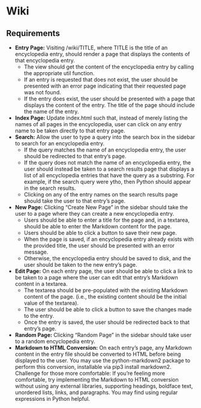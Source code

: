 
# Wiki
## Requirements

* **Entry Page:** Visiting /wiki/TITLE, where TITLE is the title of an encyclopedia entry, should render a page that displays the contents of that encyclopedia entry.
	* The view should get the content of the encyclopedia entry by calling the appropriate util function.
	* If an entry is requested that does not exist, the user should be presented with an error page indicating that their requested page was not found.
	* If the entry does exist, the user should be presented with a page that displays the content of the entry. The title of the page should include the name of the entry.
* **Index Page:** Update index.html such that, instead of merely listing the names of all pages in the encyclopedia, user can click on any entry name to be taken directly to that entry page.
* **Search:** Allow the user to type a query into the search box in the sidebar to search for an encyclopedia entry.
	* If the query matches the name of an encyclopedia entry, the user should be redirected to that entry’s page.
	* If the query does not match the name of an encyclopedia entry, the user should instead be taken to a search results page that displays a list of all encyclopedia entries that have the query as a substring. For example, if the search query were ytho, then Python should appear in the search results.
	* Clicking on any of the entry names on the search results page should take the user to that entry’s page.
* **New Page:** Clicking “Create New Page” in the sidebar should take the user to a page where they can create a new encyclopedia entry.
	* Users should be able to enter a title for the page and, in a textarea, should be able to enter the Markdown content for the page.
	* Users should be able to click a button to save their new page.
	* When the page is saved, if an encyclopedia entry already exists with the provided title, the user should be presented with an error message.
	* Otherwise, the encyclopedia entry should be saved to disk, and the user should be taken to the new entry’s page.
* **Edit Page:** On each entry page, the user should be able to click a link to be taken to a page where the user can edit that entry’s Markdown content in a textarea.
	* The textarea should be pre-populated with the existing Markdown content of the page. (i.e., the existing content should be the initial value of the textarea).
	* The user should be able to click a button to save the changes made to the entry.
	* Once the entry is saved, the user should be redirected back to that entry’s page.
* **Random Page:** Clicking “Random Page” in the sidebar should take user to a random encyclopedia entry.
* **Markdown to HTML Conversion:** On each entry’s page, any Markdown content in the entry file should be converted to HTML before being displayed to the user. You may use the python-markdown2 package to perform this conversion, installable via pip3 install markdown2.
Challenge for those more comfortable: If you’re feeling more comfortable, try implementing the Markdown to HTML conversion without using any external libraries, supporting headings, boldface text, unordered lists, links, and paragraphs. You may find using regular expressions in Python helpful.